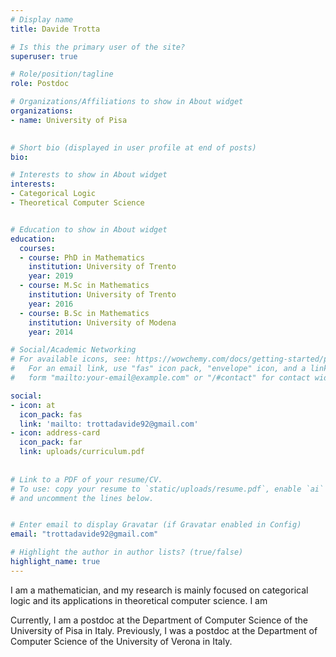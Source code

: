```yaml
---
# Display name
title: Davide Trotta

# Is this the primary user of the site?
superuser: true

# Role/position/tagline
role: Postdoc

# Organizations/Affiliations to show in About widget
organizations:
- name: University of Pisa
  

# Short bio (displayed in user profile at end of posts)
bio: 

# Interests to show in About widget
interests:
- Categorical Logic
- Theoretical Computer Science


# Education to show in About widget
education:
  courses:
  - course: PhD in Mathematics
    institution: University of Trento
    year: 2019
  - course: M.Sc in Mathematics
    institution: University of Trento
    year: 2016
  - course: B.Sc in Mathematics
    institution: University of Modena
    year: 2014

# Social/Academic Networking
# For available icons, see: https://wowchemy.com/docs/getting-started/page-builder/#icons
#   For an email link, use "fas" icon pack, "envelope" icon, and a link in the
#   form "mailto:your-email@example.com" or "/#contact" for contact widget.

social:
- icon: at
  icon_pack: fas
  link: 'mailto: trottadavide92@gmail.com'
- icon: address-card
  icon_pack: far
  link: uploads/curriculum.pdf
  
  
# Link to a PDF of your resume/CV.
# To use: copy your resume to `static/uploads/resume.pdf`, enable `ai` icons in `params.toml`, 
# and uncomment the lines below.


# Enter email to display Gravatar (if Gravatar enabled in Config)
email: "trottadavide92@gmail.com"

# Highlight the author in author lists? (true/false)
highlight_name: true
---
```


I am a mathematician, and my research is mainly focused on categorical logic and its applications in theoretical computer science. I am


Currently, I am a postdoc  at the Department of Computer Science of the University of Pisa in Italy. Previously, I was a postdoc at the Department of Computer Science of the University of Verona in Italy.
